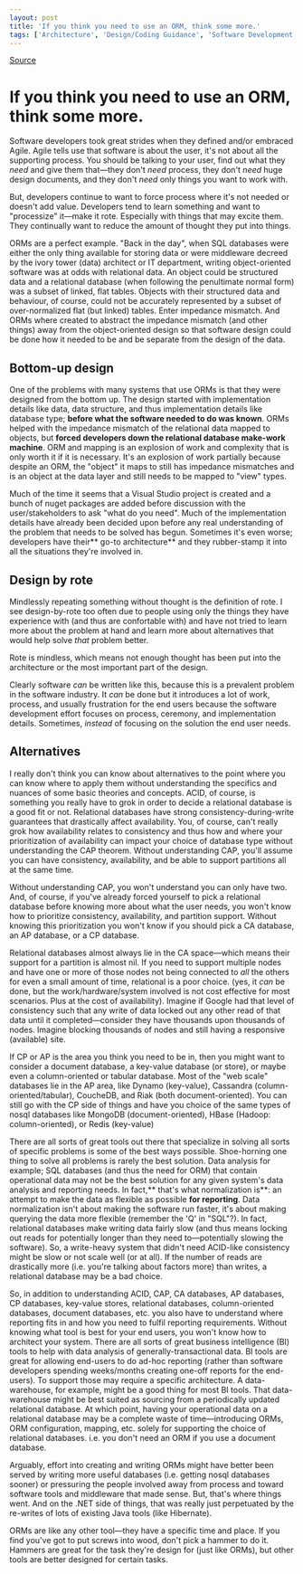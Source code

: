 ```yaml
---
layout: post
title: 'If you think you need to use an ORM, think some more.'
tags: ['Architecture', 'Design/Coding Guidance', 'Software Development', 'Software Development Guidance', 'msmvps', 'August 2014']
---
```

[Source](http://pr-blog.azurewebsites.net/2014/08/05/if-you-think-you-need-to-use-an-orm-think-some-more/ "Permalink to If you think you need to use an ORM, think some more.")

# If you think you need to use an ORM, think some more.

Software developers took great strides when they defined and/or embraced Agile. Agile tells use that software is about the user, it's not about all the supporting process. You should be talking to your user, find out what they _need_ and give them that—they don't _need_ process, they don't _need_ huge design documents, and they don't _need_ only things you want to work with.

But, developers continue to want to force process where it's not needed or doesn't add value. Developers tend to learn something and want to "processize" it—make it rote. Especially with things that may excite them. They continually want to reduce the amount of thought they put into things.

ORMs are a perfect example. "Back in the day", when SQL databases were either the only thing available for storing data or were middleware decreed by the ivory tower (data) architect or IT department, writing object-oriented software was at odds with relational data. An object could be structured data and a relational database (when following the penultimate normal form) was a subset of linked, flat tables. Objects with their structured data and behaviour, of course, could not be accurately represented by a subset of over-normalized flat (but linked) tables. Enter impedance mismatch. And ORMs where created to abstract the impedance mismatch (and other things) away from the object-oriented design so that software design could be done how it needed to be and be separate from the design of the data.

## Bottom-up design

One of the problems with many systems that use ORMs is that they were designed from the bottom up. The design started with implementation details like data, data structure, and thus implementation details like database type; **before what the software needed to do was known**. ORMs helped with the impedance mismatch of the relational data mapped to objects, but **forced developers down the relational database make-work machine**. ORM and mapping is an explosion of work and complexity that is only worth it if it is necessary. It's an explosion of work partially because despite an ORM, the "object" it maps to still has impedance mismatches and is an object at the data layer and still needs to be mapped to "view" types.

Much of the time it seems that a Visual Studio project is created and a bunch of nuget packages are added before discussion with the user/stakeholders to ask "what do you need". Much of the implementation details have already been decided upon before any real understanding of the problem that needs to be solved has begun. Sometimes it's even worse; developers have their** go-to architecture** and they rubber-stamp it into all the situations they're involved in.

## Design by rote

Mindlessly repeating something without thought is the definition of rote. I see design-by-rote too often due to people using only the things they have experience with (and thus are confortable with) and have not tried to learn more about the problem at hand and learn more about alternatives that would help solve _that_ problem better.

Rote is mindless, which means not enough thought has been put into the architecture or the most important part of the design.

Clearly software _can_ be written like this, because this is a prevalent problem in the software industry. It _can_ be done but it introduces a lot of work, process, and usually frustration for the end users because the software development effort focuses on process, ceremony, and implementation details. Sometimes, _instead_ of focusing on the solution the end user needs.

## Alternatives

I really don't think you can know about alternatives to the point where you can know where to apply them without understanding the specifics and nuances of some basic theories and concepts. ACID, of course, is something you really have to grok in order to decide a relational database is a good fit or not. Relational databases have strong consistency-during-write guarantees that drastically affect availability. You, of course, can't really grok how availability relates to consistency and thus how and where your prioritization of availability can impact your choice of database type without understanding the CAP theorem. Without understanding CAP, you'll assume you can have consistency, availability, and be able to support partitions all at the same time.

Without understanding CAP, you won't understand you can only have two. And, of course, if you've already forced yourself to pick a relational database before knowing more about what the user needs, you won't know how to prioritize consistency, availability, and partition support. Without knowing this prioritization you won't know if you should pick a CA database, an AP database, or a CP database.

Relational databases almost always lie in the CA space—which means their support for a partition is almost nil. If you need to support multiple nodes and have one or more of those nodes not being connected to _all_ the others for even a small amount of time, relational is a poor choice. (yes, it _can_ be done, but the work/hardware/system involved is not cost effective for most scenarios. Plus at the cost of availability). Imagine if Google had that level of consistency such that any write of data locked out any other read of that data until it completed—consider they have thousands upon thousands of nodes. Imagine blocking thousands of nodes and still having a responsive (available) site.

If CP or AP is the area you think you need to be in, then you might want to consider a document database, a key-value database (or store), or maybe even a column-oriented or tabular database. Most of the "web scale" databases lie in the AP area, like Dynamo (key-value), Cassandra (column-oriented/tabular), CoucheDB, and Riak (both document-oriented). You can still go with the CP side of things and have you choice of the same types of nosql databases like MongoDB (document-oriented), HBase (Hadoop: column-oriented), or Redis (key-value)

There are all sorts of great tools out there that specialize in solving all sorts of specific problems is some of the best ways possible. Shoe-horning one thing to solve all problems is rarely the best solution. Data analysis for example; SQL databases (and thus the need for ORM) that contain operational data may not be the best solution for any given system's data analysis and reporting needs. In fact,** that's what normalization is**: an attempt to make the data as flexible as possible **for reporting**. Data normalization isn't about making the software run faster, it's about making querying the data more flexible (remember the 'Q' in "SQL"?). In fact, relational databases make writing data fairly slow (and thus means locking out reads for potentially longer than they need to—potentially slowing the software). So, a write-heavy system that didn't need ACID-like consistency might be slow or not scale well (or at all). If the number of reads are drastically more (i.e. you're talking about factors more) than writes, a relational database may be a bad choice.

So, in addition to understanding ACID, CAP, CA databases, AP databases, CP databases, key-value stores, relational databases, column-oriented databases, document databases, etc. you also have to understand where reporting fits in and how you need to fulfil reporting requirements. Without knowing what tool is best for your end users, you won't know how to architect your system. There are all sorts of great business intelligence (BI) tools to help with data analysis of generally-transactional data. BI tools are great for allowing end-users to do ad-hoc reporting (rather than software developers spending weeks/months creating one-off reports for the end-users). To support those may require a specific architecture. A data-warehouse, for example, might be a good thing for most BI tools. That data-warehouse might be best suited as sourcing from a periodically updated relational database. At which point, having your operational data on a relational database may be a complete waste of time—introducing ORMs, ORM configuration, mapping, etc. solely for supporting the choice of relational databases. i.e. you don't need an ORM if you use a document database.

Arguably, effort into creating and writing ORMs might have better been served by writing more useful databases (i.e. getting nosql databases sooner) or pressuring the people involved away from process and toward software tools and middleware that made sense. But, that's where things went. And on the .NET side of things, that was really just perpetuated by the re-writes of lots of existing Java tools (like Hibernate).

ORMs are like any other tool—they have a specific time and place. If you find you've got to put screws into wood, don't pick a hammer to do it. Hammers are great for the task they're design for (just like ORMs), but other tools are better designed for certain tasks.


